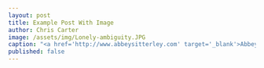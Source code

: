 ```yaml
---
layout: post
title: Example Post With Image
author: Chris Carter
image: /assets/img/Lonely-ambiguity.JPG
caption: "<a href='http://www.abbeysitterley.com' target='_blank'>Abbey Sitterley</a>"
published: false
---
```

